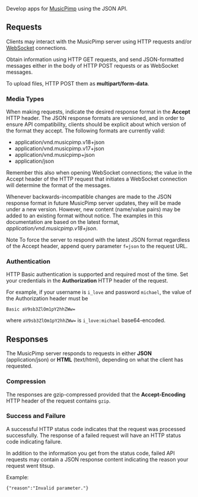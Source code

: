 Develop apps for [MusicPimp](https://www.musicpimp.org) using the JSON API.

## Requests <div id="requests" class="area"></div>

Clients may interact with the MusicPimp server using HTTP requests and/or 
[WebSocket](http://en.wikipedia.org/wiki/WebSockets) connections.
                    
Obtain information using HTTP GET requests, and send JSON-formatted messages either 
in the body of HTTP POST requests or as WebSocket messages.
                
To upload files, HTTP POST them as **multipart/form-data**.

### Media Types

When making requests, indicate the desired response format in the **Accept** HTTP header.
The JSON response formats are versioned, and in order to ensure API compatibility,
clients should be explicit about which version of the format they accept. The following formats are
currently valid:
                
- application/vnd.musicpimp.v18+json
- application/vnd.musicpimp.v17+json
- application/vnd.musicpimp+json
- application/json

Remember this also when opening WebSocket connections; the value in the Accept header of the 
HTTP request that initiates a WebSocket connection will determine the format of the messages.
            
Whenever backwards-incompatible changes are made to the JSON response format in future MusicPimp server 
updates, they will be made under a new version. However, new content (name/value pairs) may be added to an existing 
format without notice. The examples in this documentation are based on the latest format, 
*application/vnd.musicpimp.v18+json*.
            
<span class="label label-info">Note</span> To force the server to respond with the latest JSON format
regardless of the Accept header, append query parameter `f=json` to the request URL.

### Authentication

HTTP Basic authentication is supported and required most of the time. Set your 
credentials in the **Authorization** HTTP header of the request.
            
For example, if your username is `i_love` and password `michael`,
the value of the Authorization header must be 

    Basic aV9sb3ZlOm1pY2hhZWw=
    
where `aV9sb3ZlOm1pY2hhZWw=` is `i_love:michael` base64-encoded.

## Responses <div id="responses" class="area"></div>

The MusicPimp server responds to requests in either **JSON** (application/json)
or **HTML** (text/html), depending on what the client has requested.

### Compression
            
The responses are gzip-compressed provided that the **Accept-Encoding** HTTP header 
of the request contains `gzip`.

### Success and Failure

A successful HTTP status code indicates that the request was processed successfully. The 
response of a failed request will have an HTTP status code indicating failure.

In addition to the information you get from the status code, failed API requests may contain 
a JSON response content indicating the reason your request went titsup.

Example: 

    {"reason":"Invalid parameter."}
